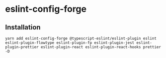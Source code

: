 # eslint-config-forge

## Installation

```shell
yarn add eslint-config-forge @typescript-eslint/eslint-plugin eslint eslint-plugin-flowtype eslint-plugin-fp eslint-plugin-jest eslint-plugin-prettier eslint-plugin-react eslint-plugin-react-hooks prettier -D
```
